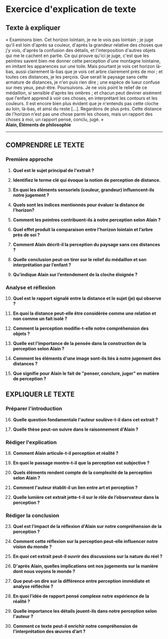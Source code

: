 # Exercice d'explication de texte

## Texte à expliquer
« Examinons bien. Cet horizon lointain, je ne le vois pas lointain ; je juge qu'il est loin d'après sa couleur, d'après la grandeur relative des choses que j'y vois, d'après la confusion des détails, et l'interposition d'autres objets qui me le cachent en partie. Ce qui prouve qu'ici je juge, c'est que les peintres savent bien me donner cette perception d'une montagne lointaine, en imitant les apparences sur une toile. Mais pourtant je vois cet horizon là-bas, aussi clairement là-bas que je vois cet arbre clairement près de moi ; et toutes ces distances, je les perçois. Que serait le paysage sans cette armature de distances, je n'en puis rien dire ; une espèce de lueur confuse sur mes yeux, peut-être. Poursuivons. Je ne vois point le relief de ce médaillon, si sensible d'après les ombres ; et chacun peut deviner aisément que l'enfant apprend à voir ces choses, en interprétant les contours et les couleurs. Il est encore bien plus évident que je n'entends pas cette cloche au loin, là-bas, et ainsi du reste […]. Regardons de plus près. Cette distance de l'horizon n'est pas une chose parmi les choses, mais un rapport des choses à moi, un rapport pensé, conclu, jugé. »  
**Alain, Éléments de philosophie**

---

## COMPRENDRE LE TEXTE

### Première approche

1. **Quel est le sujet principal de l'extrait ?**  
   
2. **Identifiez le terme clé qui évoque la notion de perception de distance.**  

3. **En quoi les éléments sensoriels (couleur, grandeur) influencent-ils notre jugement ?**  

4. **Quels sont les indices mentionnés pour évaluer la distance de l’horizon?**  

5. **Comment les peintres contribuent-ils à notre perception selon Alain ?**  

6. **Quel effet produit la comparaison entre l’horizon lointain et l’arbre près de soi ?**  

7. **Comment Alain décrit-il la perception du paysage sans ces distances ?**  

8. **Quelle conclusion peut-on tirer sur le relief du médaillon et son interprétation par l’enfant ?**  

9. **Qu’indique Alain sur l’entendement de la cloche éloignée ?**  

### Analyse et réflexion

10. **Quel est le rapport signalé entre la distance et le sujet (je) qui observe ?**  

11. **En quoi la distance peut-elle être considérée comme une relation et non comme un fait isolé ?**  

12. **Comment la perception modifie-t-elle notre compréhension des objets ?**  

13. **Quelle est l'importance de la pensée dans la construction de la perception selon Alain ?**  

14. **Comment les éléments d'une image sont-ils liés à notre jugement des distances ?**  

15. **Que signifie pour Alain le fait de "penser, conclure, juger" en matière de perception ?**  

## EXPLIQUER LE TEXTE

### Préparer l'introduction

16. **Quelle question fondamentale l'auteur soulève-t-il dans cet extrait ?**  

17. **Quelle thèse peut-on suivre dans le raisonnement d'Alain ?**  

### Rédiger l'explication

18. **Comment Alain articule-t-il perception et réalité ?**  

19. **En quoi le passage montre-t-il que la perception est subjective ?**  

20. **Quels éléments rendent compte de la complexité de la perception selon Alain ?**  

21. **Comment l'auteur établit-il un lien entre art et perception ?**  

22. **Quelle lumière cet extrait jette-t-il sur le rôle de l’observateur dans la perception ?**  

### Rédiger la conclusion

23. **Quel est l'impact de la réflexion d'Alain sur notre compréhension de la perception ?**  

24. **Comment cette réflexion sur la perception peut-elle influencer notre vision du monde ?**  

25. **En quoi cet extrait peut-il ouvrir des discussions sur la nature du réel ?**  

26. **D'après Alain, quelles implications ont nos jugements sur la manière dont nous voyons le monde ?**  

27. **Que peut-on dire sur la différence entre perception immédiate et analyse réfléchie ?**  

28. **En quoi l’idée de rapport pensé complexe notre expérience de la réalité ?**  

29. **Quelle importance les détails jouent-ils dans notre perception selon l'auteur ?**  

30. **Comment ce texte peut-il enrichir notre compréhension de l’interprétation des œuvres d’art ?**  